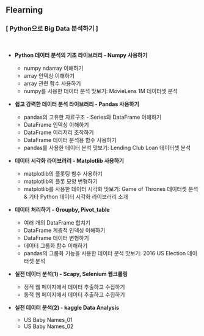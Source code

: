 ## Flearning
### [ Python으로 Big Data 분석하기 ]
</br>

- **Python 데이터 분석의 기초 라이브러리 - Numpy 사용하기**
  - numpy ndarray 이해하기
  - array 인덱싱 이해하기
  - array 관련 함수 사용하기
  - numpy를 사용한 데이터 분석 맛보기: MovieLens 1M 데이터셋 분석
    </br>
    
- **쉽고 강력한 데이터 분석 라이브러리 - Pandas 사용하기**
  - pandas의 고유한 자료구조 - Series와 DataFrame 이해하기
  - DataFrame 인덱싱 이해하기
  - DataFrame 이리저리 조작하기
  - DataFrame 데이터 분석용 함수 사용하기
  - pandas를 사용한 데이터 분석 맛보기: Lending Club Loan 데이터셋 분석
    </br>
    
- **데이터 시각화 라이브러리 - Matplotlib 사용하기**
  - matplotlib의 플롯팅 함수 사용하기
  - matplotlib의 플롯 모양 변형하기
  - matplotlib를 사용한 데이터 시각화 맛보기: Game of Thrones 데이터셋 분석 & 기타 Python 데이터 시각화 라이브러리 소개
    </br>
    
- **데이터 처리하기 - Groupby, Pivot_table**
  - 여러 개의 DataFrame 합치기
  - DataFrame 계층적 인덱싱 이해하기
  - DataFrame 데이터 변형하기
  - 데이터 그룹화 함수 이해하기
  - pandas의 그룹화 기능을 사용한 데이터 분석 맛보기: 2016 US Election 데이터셋 분석
    </br>
    
- **실전 데이터 분석(1) - Scapy, Selenium 웹크롤링**
  - 정적 웹 페이지에서 데이터 추출하고 수집하기
  - 동적 웹 페이지에서 데이터 추출하고 수집하기
    </br>
    
- **실전 데이터 분석(2) - kaggle Data Analysis** 
  - US Baby Names_01
  - US Baby Names_02